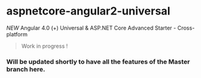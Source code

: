 # aspnetcore-angular2-universal
*NEW* Angular 4.0 (+) Universal &amp; ASP.NET Core Advanced Starter - Cross-platform

> Work in progress !

### Will be updated shortly to have all the features of the Master branch here.

